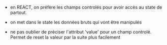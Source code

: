 - en REACT, on préfère les champs controlés pour avoir accès au state de partout.

- on met dans le state les données bruts qui vont être manipulés

- ne pas oublier de préciser l'attribut 'value' pour un champ controlé. Permet de reset la valeur par la suite plus facilement
